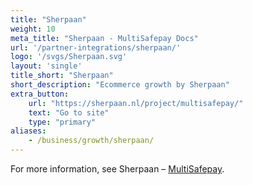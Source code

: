 ```yaml
---
title: "Sherpaan"
weight: 10
meta_title: "Sherpaan - MultiSafepay Docs"
url: '/partner-integrations/sherpaan/'
logo: '/svgs/Sherpaan.svg'
layout: 'single'
title_short: "Sherpaan"
short_description: "Ecommerce growth by Sherpaan"
extra_button:
    url: "https://sherpaan.nl/project/multisafepay/" 
    text: "Go to site" 
    type: "primary"
aliases: 
    - /business/growth/sherpaan/
---
```


For more information, see Sherpaan – [MultiSafepay](https://sherpaan.nl/project/multisafepay/).
